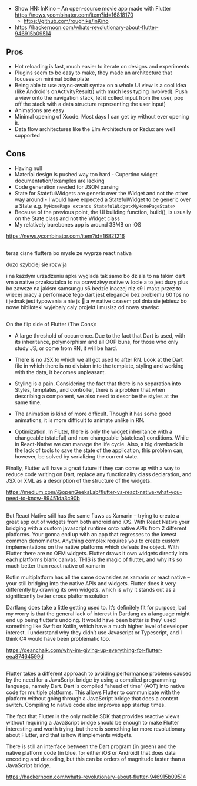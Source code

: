 
- Show HN: InKino – An open-source movie app made with Flutter https://news.ycombinator.com/item?id=16818170
  - https://github.com/roughike/inKino
- https://hackernoon.com/whats-revolutionary-about-flutter-946915b09514

## Pros

- Hot reloading is fast, much easier to iterate on designs and experiments
- Plugins seem to be easy to make, they made an architecture that focuses on minimal boilerplate
- Being able to use async-await syntax on a whole UI view is a cool idea (like Android's onActivityResult() with much less typing involved). Push a view onto the navigation stack, let it collect input from the user, pop off the stack with a data structure representing the user input)
- Animations are easy
- Minimal opening of Xcode. Most days I can get by without ever opening it.
- Data flow architectures like the Elm Architecture or Redux are well supported

## Cons

- Having null
- Material design is pushed way too hard - Cupertino widget documentation/examples are lacking
- Code generation needed for JSON parsing
- State for StatefulWidgets are generic over the Widget and not the other way around - I would have expected a StatefulWidget to be generic over a State e.g. `MyHomePage extends StatefulWidget<MyHomePageState>`
- Because of the previous point, the UI building function, build(), is usually on the State class and not the Widget class
- My relatively barebones app is around 33MB on iOS

https://news.ycombinator.com/item?id=16821216

##

teraz cisne fluttera bo mysle ze wyprze react nativa

duzo szybciej sie rozwija

i na kazdym urzadzeniu apka wyglada tak samo bo dziala to na takim dart vm a native przeksztalca to na prawdziwy native w locie
a to jest duzy plus bo zawsze na jakism samsungu s6 bedzie inaczej niz s9 i masz przez to wiecej pracy
a performace tego dart jest elegancki bez problemu 60 fps
no i jednak jest typowania a nie js :slightly_smiling_face:
a w native czasem pol dnia sie jebiesz bo nowe biblioteki wyjebaly caly projekt i musisz od nowa stawiac

##

On the flip side of Flutter (The Cons):

- A large threshold of occurrence. Due to the fact that Dart is used, with its inheritance, polymorphism and all OOP buns, for those who only study JS, or come from RN, it will be hard.

- There is no JSX to which we all got used to after RN. Look at the Dart file in which there is no division into the template, styling and working with the data, it becomes unpleasant.

- Styling is a pain. Considering the fact that there is no separation into Styles, templates, and controller, there is a problem that when describing a component, we also need to describe the styles at the same time.

- The animation is kind of more difficult. Though it has some good animations, it is more difficult to animate unlike in RN.

- Optimization. In Fluter, there is only the widget inheritance with a changeable (stateful) and non-changeable (stateless) conditions. While in React-Native we can manage the life cycle. Also, a big drawback is the lack of tools to save the state of the application, this problem can, however, be solved by serializing the current state.

Finally, Flutter will have a great future if they can come up with a way to reduce code writing on Dart, replace any functionality class declaration, and JSX or XML as a description of the structure of the widgets.

https://medium.com/@openGeeksLab/flutter-vs-react-native-what-you-need-to-know-89451da3c90b

##

But React Native still has the same flaws as Xamarin – trying to create a great app out of widgets from both android and iOS. With React Native your bridging with a custom javascript runtime onto native APIs from 2 different platforms. Your gonna end up with an app that regresses to the lowest common denominator. Anything complex requires you to create custom implementations on the native platforms which defeats the object. With Flutter there are no OEM widgets. Flutter draws it own widgets directly into each platforms blank canvas. THIS is the magic of flutter, and why it’s so much better than react native of xamarin

Kotlin multiplatform has all the same downsides as xamarin or react native – your still bridging into the native APIs and widgets. Flutter does it very differently by drawing its own widgets, which is why it stands out as a significantly better cross platform solution

Dartlang does take a little getting used to. It’s definitely fit for purpose, but my worry is that the general lack of interest in Dartlang as a language might end up being flutter’s undoing. It would have been better is they’ used something like Swift or Kotlin, which have a much higher level of developer interest. I understand why they didn’t use Javascript or Typescript, and I think C# would have been problematic too.

https://deanchalk.com/why-im-giving-up-everything-for-flutter-eea87464599d

##

Flutter takes a different approach to avoiding performance problems caused by the need for a JavaScript bridge by using a compiled programming language, namely Dart. Dart is compiled “ahead of time” (AOT) into native code for multiple platforms. This allows Flutter to communicate with the platform without going through a JavaScript bridge that does a context switch. Compiling to native code also improves app startup times.

The fact that Flutter is the only mobile SDK that provides reactive views without requiring a JavaScript bridge should be enough to make Flutter interesting and worth trying, but there is something far more revolutionary about Flutter, and that is how it implements widgets.


There is still an interface between the Dart program (in green) and the native platform code (in blue, for either iOS or Android) that does data encoding and decoding, but this can be orders of magnitude faster than a JavaScript bridge.

https://hackernoon.com/whats-revolutionary-about-flutter-946915b09514